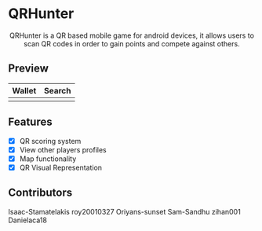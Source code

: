 # QRHunter

<p align="center">
  <p align="center">
    QRHunter is a QR based mobile game for android devices, it allows users to scan QR codes in order to gain points and compete against others. 
  </p>
</p>

## Preview
Wallet             |  Search
:-------------------------:|:-------------------------:
![]()  |  ![]()

## Features
-[x] QR scoring system
-[x] View other players profiles
-[x] Map functionality
-[x] QR Visual Representation

## Contributors
Isaac-Stamatelakis
roy20010327
Oriyans-sunset
Sam-Sandhu
zihan001
Danielaca18
